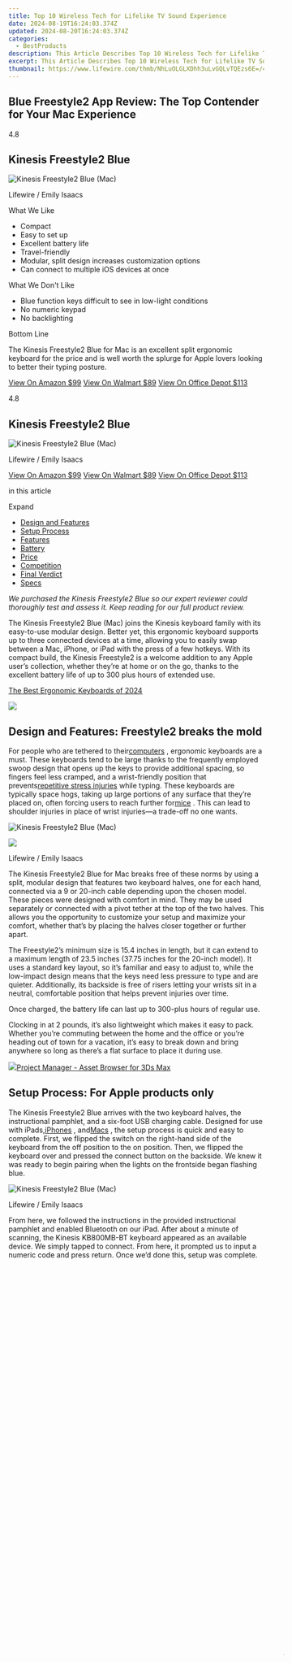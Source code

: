 ```yaml
---
title: Top 10 Wireless Tech for Lifelike TV Sound Experience
date: 2024-08-19T16:24:03.374Z
updated: 2024-08-20T16:24:03.374Z
categories:
  - BestProducts
description: This Article Describes Top 10 Wireless Tech for Lifelike TV Sound Experience
excerpt: This Article Describes Top 10 Wireless Tech for Lifelike TV Sound Experience
thumbnail: https://www.lifewire.com/thmb/NhLuOLGLXDhh3uLvGQLvTQEzs6E=/400x300/filters:no_upscale():max_bytes(150000):strip_icc():format(webp)/1LW4172521-3-26fcd65deaca499ea0f0b678e6f1f924.jpg
---
```


## Blue Freestyle2 App Review: The Top Contender for Your Mac Experience

4.8

## Kinesis Freestyle2 Blue

![Kinesis Freestyle2 Blue (Mac)](https://www.lifewire.com/thmb/Hagf4IpRh30OapEN21WY2crMw1g=/1000x1000/filters:no_upscale():max_bytes(150000):strip_icc():format(webp)/Kinesis_ErgoKeyboard_1LW4147386_HeroSquare-99f80025b0254cbebe67ed22575a90c5.jpg)

Lifewire / Emily Isaacs

 What We Like

* Compact
* Easy to set up
* Excellent battery life
* Travel-friendly
* Modular, split design increases customization options
* Can connect to multiple iOS devices at once

 What We Don't Like

* Blue function keys difficult to see in low-light conditions
* No numeric keypad
* No backlighting

 Bottom Line

 The Kinesis Freestyle2 Blue for Mac is an excellent split ergonomic keyboard for the price and is well worth the splurge for Apple lovers looking to better their typing posture.

[View On Amazon $99](https://www.amazon.com/dp/B00NMVJYEW/?tag=lifewire-onsite-prod-20&ascsubtag=4780187%7Cnf95833ce2d2845368fd2b0eac089080a01%7CB00NMVJYEW) [View On Walmart $89](https://www.walmart.com/ip/Kinesis-KB800PB-us-Freestyle2-Ergonomic-Split-Keyboard-for-PC/41539324?slfpid=3) [View On Office Depot $113](https://www.officedepot.com/a/products/989638/Kinesis-Freestyle2-Ergonomic-Keyboard-For-PC/?cm%5Fmmc=PLA-%5F-Google-%5F-Computer%5FTablet%5FAccessories-%5F-989638&gclid=EAIaIQobChMIv7HKttKB6QIVUl8NCh2Afg94EAQYBCABEgJKIvD%5FBwE&gclsrc=aw.ds)

4.8

## Kinesis Freestyle2 Blue

![Kinesis Freestyle2 Blue (Mac)](https://www.lifewire.com/thmb/wuNd6MsZiivoQ99Xm0JHB9iB4Rs=/450x450/filters:no_upscale():max_bytes(150000):strip_icc():format(webp)/Kinesis_ErgoKeyboard_1LW4147386_HeroSquare-99f80025b0254cbebe67ed22575a90c5.jpg)

Lifewire / Emily Isaacs

[View On Amazon $99](https://www.amazon.com/dp/B00NMVJYEW/?tag=lifewire-onsite-prod-20&ascsubtag=4780187%7Cnf95833ce2d2845368fd2b0eac089080a01%7CB00NMVJYEW) [View On Walmart $89](https://www.walmart.com/ip/Kinesis-KB800PB-us-Freestyle2-Ergonomic-Split-Keyboard-for-PC/41539324?slfpid=3) [View On Office Depot $113](https://www.officedepot.com/a/products/989638/Kinesis-Freestyle2-Ergonomic-Keyboard-For-PC/?cm%5Fmmc=PLA-%5F-Google-%5F-Computer%5FTablet%5FAccessories-%5F-989638&gclid=EAIaIQobChMIv7HKttKB6QIVUl8NCh2Afg94EAQYBCABEgJKIvD%5FBwE&gclsrc=aw.ds)

 in this article

 Expand

* [Design and Features](https://www.lifewire.com/#toc-design-and-features-freestyle2-breaks-the-mold)
* [Setup Process](https://www.lifewire.com/#toc-setup-process-for-apple-products-only)
* [Features](https://www.lifewire.com/#toc-features-efficient-hotkeys-once-you-get-used-to-them)
* [Battery](https://www.lifewire.com/#toc-battery-plenty-of-juice-so-youre-never-in-a-bind)
* [Price](https://www.lifewire.com/#toc-price-excellent-for-the-features)
* [Competition](https://www.lifewire.com/#toc-kinesis-freestyle2-blue-vs-microsoft-sculpt-ergonomic-keyboard)
* [Final Verdict](https://www.lifewire.com/#toc-final-verdict)
* [Specs](https://www.lifewire.com/#toc-full-spec)

 _We purchased the Kinesis Freestyle2 Blue so our expert reviewer could thoroughly test and assess it. Keep reading for our full product review._

 The Kinesis Freestyle2 Blue (Mac) joins the Kinesis keyboard family with its easy-to-use modular design. Better yet, this ergonomic keyboard supports up to three connected devices at a time, allowing you to easily swap between a Mac, iPhone, or iPad with the press of a few hotkeys. With its compact build, the Kinesis Freestyle2 is a welcome addition to any Apple user’s collection, whether they’re at home or on the go, thanks to the excellent battery life of up to 300 plus hours of extended use.

[The Best Ergonomic Keyboards of 2024](https://www.lifewire.com/best-ergonomic-keyboards-4147386)

<!-- affiliate ads begin -->
<a href="https://store.movavi.com/affiliate.php?ACCOUNT=MOVAVI&AFFILIATE=108875&PATH=https%3A%2F%2Fwww.movavi.com%3FAFFILIATE%3D108875%26RESOURCE%3DMovavi%2BVideo%2BEditor%2Bbox"><img src="https://mcusercontent.com/0885a03ded3d480dca9287f12/images/6d3207fd-9f15-4c21-f0ad-59c68e6a7e2a.png" border="0"></a>
<!-- affiliate ads end -->
## **Design and Features: Freestyle2 breaks the mold**

 For people who are tethered to their[computers](https://www.lifewire.com/computer-and-laptop-reviews-4102643) , ergonomic keyboards are a must. These keyboards tend to be large thanks to the frequently employed swoop design that opens up the keys to provide additional spacing, so fingers feel less cramped, and a wrist-friendly position that prevents[repetitive stress injuries](https://www.lifewire.com/game-play-and-streaming-4781449) while typing. These keyboards are typically space hogs, taking up large portions of any surface that they’re placed on, often forcing users to reach further for[mice](https://www.lifewire.com/best-wireless-mice-6666207) . This can lead to shoulder injuries in place of wrist injuries—a trade-off no one wants.

![Kinesis Freestyle2 Blue (Mac)](https://www.lifewire.com/thmb/C-YK_WPWu8Ujx1fwDLxvO6Epi-w=/1500x0/filters:no_upscale():max_bytes(150000):strip_icc():format(webp)/Kinesis_ErgoKeyboard_1LW4147386_05-adcddc5fc05b415dbcd82396bc0ada77.jpg)

<!-- affiliate ads begin -->
<a href="https://estore.winxdvd.com/order/checkout.php?PRODS=12653808&QTY=1&AFFILIATE=108875&CART=1"><img src="https://www.winxdvd.com/affiliate/new-banner/wt-500x500.jpg" border="0"></a>
<!-- affiliate ads end -->
 Lifewire / Emily Isaacs

 The Kinesis Freestyle2 Blue for Mac breaks free of these norms by using a split, modular design that features two keyboard halves, one for each hand, connected via a 9 or 20-inch cable depending upon the chosen model. These pieces were designed with comfort in mind. They may be used separately or connected with a pivot tether at the top of the two halves. This allows you the opportunity to customize your setup and maximize your comfort, whether that’s by placing the halves closer together or further apart.

 The Freestyle2’s minimum size is 15.4 inches in length, but it can extend to a maximum length of 23.5 inches (37.75 inches for the 20-inch model). It uses a standard key layout, so it’s familiar and easy to adjust to, while the low-impact design means that the keys need less pressure to type and are quieter. Additionally, its backside is free of risers letting your wrists sit in a neutral, comfortable position that helps prevent injuries over time.

 Once charged, the battery life can last up to 300-plus hours of regular use.

 Clocking in at 2 pounds, it’s also lightweight which makes it easy to pack. Whether you’re commuting between the home and the office or you’re heading out of town for a vacation, it’s easy to break down and bring anywhere so long as there’s a flat surface to place it during use.

<!-- affiliate ads begin -->
<a href="https://secure.2checkout.com/order/checkout.php?PRODS=4709458&QTY=1&AFFILIATE=108875&CART=1"><img src="https://3d-kstudio.com/wp-content/uploads/2014/02/Project-Manager-3D-Models-4-800x800.jpg" border="0">Project Manager - Asset Browser for 3Ds Max</a>
<!-- affiliate ads end -->
## **Setup Process: For Apple products only**

 The Kinesis Freestyle2 Blue arrives with the two keyboard halves, the instructional pamphlet, and a six-foot USB charging cable. Designed for use with iPads,[iPhones](https://www.lifewire.com/iphone-and-ios-4781515) , and[Macs](https://www.lifewire.com/macs-4781332) , the setup process is quick and easy to complete. First, we flipped the switch on the right-hand side of the keyboard from the off position to the on position. Then, we flipped the keyboard over and pressed the connect button on the backside. We knew it was ready to begin pairing when the lights on the frontside began flashing blue.

![Kinesis Freestyle2 Blue (Mac)](https://www.lifewire.com/thmb/XHY6Xe9cdaO1U6Uj0wDY6rROlcA=/1500x0/filters:no_upscale():max_bytes(150000):strip_icc():format(webp)/Kinesis_ErgoKeyboard_1LW4147386_04-7fad98b589454e0388ecf48afe425e8c.jpg)

 Lifewire / Emily Isaacs

 From here, we followed the instructions in the provided instructional pamphlet and enabled Bluetooth on our iPad. After about a minute of scanning, the Kinesis KB800MB-BT keyboard appeared as an available device. We simply tapped to connect. From here, it prompted us to input a numeric code and press return. Once we’d done this, setup was complete.

<!-- affiliate ads begin -->
<span id="1793213">
					<video width="1080" height="1620" style="cursor:pointer"
           poster="//a.impactradius-go.com/display-clicktoplayimage/1793213.jpeg"
           onclick="if(!this.playClicked){this.play();this.setAttribute('controls',true);this.playClicked=true;}">
	   <source src="//a.impactradius-go.com/display-ad/19135-1793213">
	   <img src="//a.impactradius-go.com/display-clicktoplayimage/1793213.jpeg" style="border: none; height: 100%; width: 100%; object-fit: contain">
	</video>
	<div style="width:1080px;text-align:center"><a href="javascript:window.open(decodeURIComponent('https%3A%2F%2Ftinyland.pxf.io%2Fc%2F5597632%2F1793213%2F19135'), '_blank');void(0);">Click here</a></div>
</span>
<img height="0" width="0" src="https://imp.pxf.io/i/5597632/1793213/19135" style="position:absolute;visibility:hidden;" border="0" />
<!-- affiliate ads end -->
## **Features: Efficient hotkeys once you get used to them**

 Better than its modular design are the easy-to-use hotkeys on the left-hand side of the keyboard. These make it simple to copy, paste, cut, go back or forward in a browser, or even switch between the keyboard’s connected devices smoothly and efficiently. They take a little getting used to but once you get the hang of it using them is a breeze.

 One pet peeve we had with the keyboard design was the Caps lock key. Instead of having a light on the button itself that glows when the function is enabled, this light is placed alongside the Bluetooth connectivity lights on the right-hand side of the keyboard. While this isn’t the end of the world by any means, it’s less intuitive since you need to retrain yourself on where to look to see if it’s enabled. Additionally, you should be aware that leaving this button on or using it frequently can lead to faster battery drain.

 Its split design is comfortable, following the natural arc of your fingers and hands as they rest upon its keys.

<!-- affiliate ads begin -->
<a href="https://purchase.swifdoo.com/order/checkout.php?PRODS=40002580&QTY=1&AFFILIATE=108875&CART=1"><img src="https://secure.avangate.com/images/merchant/8b932759a5a04ddb34bf79e3f9072e4b/products/3_Product%20box%20white-1024x1024.png" border="0">SwifDoo PDF 2-Year Plan</a>
<!-- affiliate ads end -->
## **Battery: Plenty of juice so you’re never in a bind**

 The battery life on the Freestyle2 is excellent. It arrives with a partial charge, so it’s important to remember to fully charge it after receiving it. Once charged, the battery life can last up to 300 plus hours of regular use. The Freestyle2 does an excellent job of letting you know when its battery is getting low—battery lights will flash red to indicate when there are about four hours of battery life remaining. This ensures you’re never left hanging.

## **Price: Excellent for the features**

 Full-size ergonomic keyboards tend to retail anywhere from $50 to $200, depending on the features involved. Generally retailing for about $100 on Amazon, the Freestyle2 sits comfortably at the front of this curve. While $100 may seem expensive for a keyboard, consider the features involved. Its travel-friendly build, adjustable setup options, extended battery life, and ability to switch quickly and smoothly between multiple connected devices make it an excellent choice for the features.

![Kinesis Freestyle2 Blue (Mac)](https://www.lifewire.com/thmb/vncgu0FEgBJ69UL6H8BjQ2QoGRI=/1500x0/filters:no_upscale():max_bytes(150000):strip_icc():format(webp)/Kinesis_ErgoKeyboard_1LW4147386_03-9055476d1d974c8bbe9b1c39d479b300.jpg)

<!-- affiliate ads begin -->
<a href="https://godlikehost.sjv.io/c/5597632/1920054/21774" target="_top" id="1920054"><img src="//a.impactradius-go.com/display-ad/21774-1920054" border="0" alt="" width="320" height="100"/></a><img height="0" width="0" src="https://imp.pxf.io/i/5597632/1920054/21774" style="position:absolute;visibility:hidden;" border="0" />
<!-- affiliate ads end -->
 Lifewire / Emily Isaacs

## **Kinesis Freestyle2 Blue vs. Microsoft Sculpt Ergonomic Keyboard**

 Not all keyboards are created equal, and while the split, modular design offered by the Kinesis Freestyle2 Blue creates wonderful customization options, there’s something to be said for having a full keyboard. For Apple users willing to take a leap into Microsoft products, the Microsoft Sculpt Ergonomic Keyboard shines through as an excellent option.

[Microsoft Sculpt Ergonomic Keyboard Review](https://www.lifewire.com/microsoft-sculpt-ergonomic-keyboard-review-4780274)

 While it may seem odd to lean into Microsoft products for Mac lovers, its split design is comfortable, following the natural arc of your fingers and hands as they rest upon its keys. It also arrives with a mouse and detached numpad, which are some nice perks as the Freestyle2 doesn’t include the numpad, although it is available as an accessory for an additional $40\. The Windows key may also be mapped to the command key on the Sculpt. Generally retailing for about $80-$120, the Sculpt is around the same price as the Kinesis.

 Clocking in at 2 pounds, it’s also lightweight which makes it easy to pack.

 One drawback to this device is that the receiver dongle used to pair the Sculpt to your computer is associated with the keyboard at the factory. This is because the keyboard features encryption technology in order to protect your keystrokes. If this dongle is lost, there simply is no replacing it. With this information in mind, this keyboard would do best in an environment where it stays put rather than the Freestyle2 which is much more travel-friendly thanks to its compact nature and Bluetooth pairing capabilities.

 Final Verdict

 **An ideal keyboard for Apple users with its compact design, portability, and long-lasting battery.**

 The Kinesis Freestyle2 Blue for Mac is a compact, user-friendly ergonomic keyboard that takes comfort and customization to the next level for Apple users thanks to its split, modular design. Its extended battery life of up to 300 plus hours combined with its ability to connect to multiple iOS devices at a time is a game-changer, making it well worth the splurge.

## Specs

* Product Name  Freestyle2 Blue
* Product Brand  Kinesis
* SKU  KB800HMB-BT
* Price  $99.00
* Weight  2 lbs.
* Warranty  2-year limited warranty on keyboards and accessories
* Range  Approximately 30 feet
* Battery  Rechargeable lithium polymer battery
* Separation  9 or 20-in. versions
* Product Dimensions (9-Inch Version)  Min: 15.375 in.; max: 23.50 in.; distance between F & J keys: min: 3.50 in.; max: 11.50 in.
* Product Dimensions (20-Inch Version)  Min: 15.375 inches; Max: 37.75 inches; Distance between F & J Keys: Min: 3.50 inches; Max: 25.75 inches
* Compatibility  OS X 10.4 and newer, iOS devices
* Key Switch  Peak force: 44 grams; activation force: 35 grams; travel distance: 3.9 mm; switch type: rubber dome, membrane


<ins class="adsbygoogle"
     style="display:block"
     data-ad-format="autorelaxed"
     data-ad-client="ca-pub-7571918770474297"
     data-ad-slot="1223367746"></ins>



<ins class="adsbygoogle"
     style="display:block"
     data-ad-client="ca-pub-7571918770474297"
     data-ad-slot="8358498916"
     data-ad-format="auto"
     data-full-width-responsive="true"></ins>


